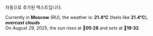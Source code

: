 
자동으로 추가된 텍스트입니다.

<!--START_SECTION:weather:moscow-->
Currently in **Moscow** (RU), the weather is: **21.4°C** (feels like **21.4°C**), ***overcast clouds***<br/>
On *August 29, 2025*, the *sun rises* at 🌅**05:28** and *sets* at 🌇**19:32**.
<!--END_SECTION:weather-->
